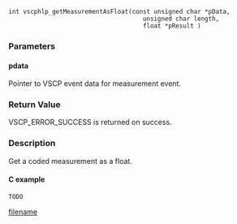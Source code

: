 

```clike
int vscphlp_getMeasurementAsFloat(const unsigned char *pData, 
                                     unsigned char length,
                                     float *pResult )
```

### Parameters

#### pdata
Pointer to VSCP event data for measurement event.

### Return Value
VSCP_ERROR_SUCCESS is returned on success. 

### Description
Get a coded measurement as a float. 

#### C example

```clike
TODO
```



[filename](./bottom_copyright.md ':include')
